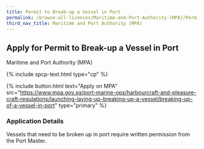 ```yaml
---
title: Permit to Break-up a Vessel in Port
permalink: /browse-all-licences/Maritime-and-Port-Authority-(MPA)/Permit-to-Break-up-a-Vessel-in-Port
third_nav_title: Maritime and Port Authority (MPA)
---
```


## Apply for Permit to Break-up a Vessel in Port

Maritime and Port Authority (MPA)

{% include spcp-text.html type="cp" %}

{% include button.html text="Apply on MPA" src="https://www.mpa.gov.sg/port-marine-ops/harbourcraft-and-pleasure-craft-regulations/launching-laying-up-breaking-up-a-vessel/breaking-up-of-a-vessel-in-port" type="primary" %}

<H3>Application Details</H3>

<p>Vessels that need to be broken up in port require written permission from the Port Master.</p>

